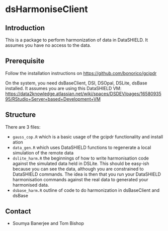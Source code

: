 # dsHarmoniseClient

## Introduction

This is a package to perform harmonization of data in DataSHIELD. It assumes you have no access to the data.

## Prerequisite

Follow the installation instructions on https://github.com/bonorico/gcipdr

On the system, you need dsBaseClient, DSI, DSOpal, DSLite, dsBase installed. It assumes you are using this DataSHIELD VM: https://data2knowledge.atlassian.net/wiki/spaces/DSDEV/pages/1658093595/RStudio+Server+based+Development+VM

## Structure

There are 3 files:

* `gauss_cop.R` which is a basic usage of the gcipdr functionality and install ation
* `data_gen.R` which uses DataSHIELD functions to regenerate a local simulation of the remote data
* `dslite_harm.R` the beginnings of how to write harmonisation code against the simulated data held in DSLite. This should be easy-ish because you can see the data, although you are constrained to DataSHIELD commands. The idea is then that you run your DataSHIELD harmonisation commands against the real data to generated your harmonised data. 
* `dsbase_harm.R` outline of code to do harmonization in dsBaseClient and dsBase


## Contact

* Soumya Banerjee and Tom Bishop
